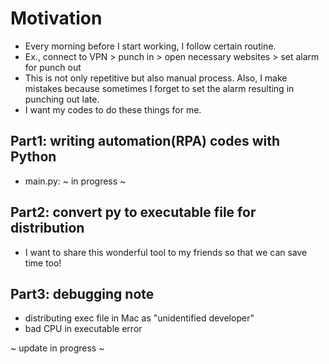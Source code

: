 # Motivation
- Every morning before I start working, I follow certain routine. 
- Ex., connect to VPN > punch in > open necessary websites > set alarm for punch out
- This is not only repetitive but also manual process. Also, I make mistakes because sometimes I forget to set the alarm resulting in punching out late.
- I want my codes to do these things for me.

## Part1: writing automation(RPA) codes with Python
- main.py: ~ in progress ~

## Part2: convert py to executable file for distribution
- I want to share this wonderful tool to my friends so that we can save time too!

## Part3: debugging note
- distributing exec file in Mac as "unidentified developer"
- bad CPU in executable error 

~ update in progress ~

